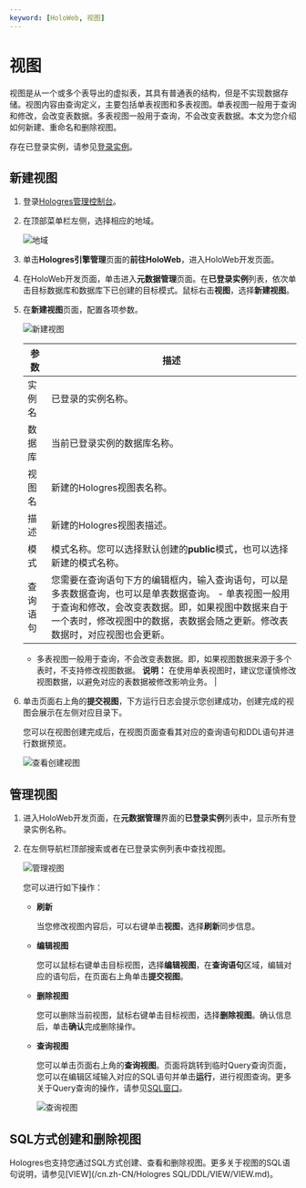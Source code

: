 ```yaml
---
keyword: [HoloWeb, 视图]
---
```


# 视图

视图是从一个或多个表导出的虚拟表，其具有普通表的结构，但是不实现数据存储。视图内容由查询定义，主要包括单表视图和多表视图。单表视图一般用于查询和修改，会改变表数据。多表视图一般用于查询，不会改变表数据。本文为您介绍如何新建、重命名和删除视图。

存在已登录实例，请参见[登录实例](/cn.zh-CN/连接开发工具/HoloWeb/连接管理/登录实例.md)。

## 新建视图

1.  登录[Hologres管理控制台](https://hologram.console.aliyun.com/#/instance)。

2.  在顶部菜单栏左侧，选择相应的地域。

    ![地域](https://static-aliyun-doc.oss-accelerate.aliyuncs.com/assets/img/zh-CN/4547818061/p141749.png)

3.  单击**Hologres引擎管理**页面的**前往HoloWeb**，进入HoloWeb开发页面。

4.  在HoloWeb开发页面，单击进入**元数据管理**页面。在**已登录实例**列表，依次单击目标数据库和数据库下已创建的目标模式。鼠标右击**视图**，选择**新建视图**。

5.  在**新建视图**页面，配置各项参数。

    ![新建视图](https://static-aliyun-doc.oss-accelerate.aliyuncs.com/assets/img/zh-CN/4278542261/p279037.png)

    |参数|描述|
    |--|--|
    |实例名|已登录的实例名称。|
    |数据库|当前已登录实例的数据库名称。|
    |视图名|新建的Hologres视图表名称。|
    |描述|新建的Hologres视图表描述。|
    |模式|模式名称。您可以选择默认创建的**public**模式，也可以选择新建的模式名称。 |
    |查询语句|您需要在查询语句下方的编辑框内，输入查询语句，可以是多表数据查询，也可以是单表数据查询。    -   单表视图一般用于查询和修改，会改变表数据。即，如果视图中数据来自于一个表时，修改视图中的数据，表数据会随之更新。修改表数据时，对应视图也会更新。
    -   多表视图一般用于查询，不会改变表数据。即，如果视图数据来源于多个表时，不支持修改视图数据。
**说明：** 在使用单表视图时，建议您谨慎修改视图数据，以避免对应的表数据被修改影响业务。 |

6.  单击页面右上角的**提交视图**，下方运行日志会提示您创建成功，创建完成的视图会展示在左侧对应目录下。

    您可以在视图创建完成后，在视图页面查看其对应的查询语句和DDL语句并进行数据预览。

    ![查看创建视图](https://static-aliyun-doc.oss-accelerate.aliyuncs.com/assets/img/zh-CN/4278542261/p279049.png)


## 管理视图

1.  进入HoloWeb开发页面，在**元数据管理**界面的**已登录实例**列表中，显示所有登录实例名称。

2.  在左侧导航栏顶部搜索或者在已登录实例列表中查找视图。

    ![管理视图](https://static-aliyun-doc.oss-accelerate.aliyuncs.com/assets/img/zh-CN/4278542261/p279051.png)

    您可以进行如下操作：

    -   **刷新**

        当您修改视图内容后，可以右键单击**视图**，选择**刷新**同步信息。

    -   **编辑视图**

        您可以鼠标右键单击目标视图，选择**编辑视图**，在**查询语句**区域，编辑对应的语句后，在页面右上角单击**提交视图**。

    -   **删除视图**

        您可以删除当前视图，鼠标右键单击目标视图，选择**删除视图**。确认信息后，单击**确认**完成删除操作。

    -   **查询视图**

        您可以单击页面右上角的**查询视图**。页面将跳转到临时Query查询页面，您可以在编辑区域输入对应的SQL语句并单击**运行**，进行视图查询。更多关于Query查询的操作，请参见[SQL窗口](/cn.zh-CN/连接开发工具/HoloWeb/SQL编辑器/SQL窗口.md)。

        ![查询视图](https://static-aliyun-doc.oss-accelerate.aliyuncs.com/assets/img/zh-CN/5278542261/p279050.png)


## SQL方式创建和删除视图

Hologres也支持您通过SQL方式创建、查看和删除视图。更多关于视图的SQL语句说明，请参见[VIEW](/cn.zh-CN/Hologres SQL/DDL/VIEW/VIEW.md)。

